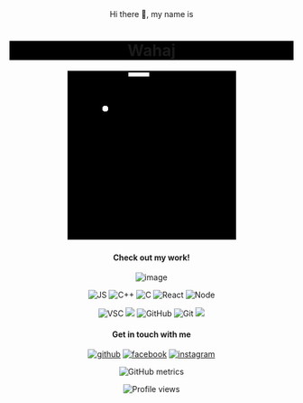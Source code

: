 <div align="center" >
Hi there 👋, my name is <h1 align="center" style="background-color: black;">Wahaj</h1>
  
![](snake.gif)
  
<h4>Check out my work!</h4>
  
![image](https://user-images.githubusercontent.com/8758774/213471867-08629975-03f4-4c7d-bc7c-8f381455c73c.png)


<p align="center">
  
  <img src="https://img.shields.io/badge/-JavaScript-333333?style=flat&logo=javascript" alt=JS />
  <img src="https://img.shields.io/badge/-C++-333333?style=flat&logo=C%2B%2B&logoColor=00599C" alt=C++ />
  <img src="https://img.shields.io/badge/-C-333333?style=flat&logo=C&logoColor=A8B9CC" alt=C />
  <img src="https://img.shields.io/badge/-React-333333?style=flat&logo=react" alt=React />
  <img src="https://img.shields.io/badge/-Node.js-333333?style=flat&logo=node.js" alt=Node />
  
  
</p>
<p align="center">
  <img src="https://img.shields.io/badge/-Visual%20Studio%20Code-333333?style=flat&logo=visual-studio-code&logoColor=007ACC" alt=VSC />
  <img src="https://img.shields.io/badge/-Ubuntu-333333?style=flat&logo=ubuntu" />
  <img src="https://img.shields.io/badge/-GitHub-333333?style=flat&logo=github" alt=GitHub />
  <img src="https://img.shields.io/badge/-Git-333333?style=flat&logo=git" alt=Git />
  <img src="https://img.shields.io/badge/-PowerShell-333333?style=flat&logo=powershell" />
</p>

<h4>Get in touch with me</h4>

[<img src='https://cdn.jsdelivr.net/npm/simple-icons@3.0.1/icons/github.svg' alt='github' height='40'>](https://github.com/wahaj-47) [<img src='https://cdn.jsdelivr.net/npm/simple-icons@3.0.1/icons/facebook.svg' alt='facebook' height='40'>](https://www.facebook.com/wahaj.hussain.750) [<img src='https://cdn.jsdelivr.net/npm/simple-icons@3.0.1/icons/instagram.svg' alt='instagram' height='40'>](https://www.instagram.com/whaj47/)

![GitHub metrics](https://metrics.lecoq.io/wahaj-47)

![Profile views](https://gpvc.arturio.dev/wahaj-47)

</div>
